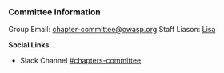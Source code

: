 ### Committee Information
Group Email: chapter-committee@owasp.org
Staff Liason: [Lisa](mailto:lisa.jones@owasp.com)

**Social Links**
* Slack Channel [#chapters-committee](https://app.slack.com/client/T04T40NHX/C010AF25WSZ/details/top)

